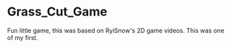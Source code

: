 # Grass_Cut_Game

Fun little game, this was based on RyiSnow's 2D game videos. This was one of my first. 
